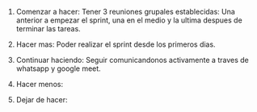 1. Comenzar a hacer:
   Tener 3 reuniones grupales establecidas: Una anterior a empezar el sprint, una en el medio y la ultima despues de terminar las tareas. 
2. Hacer mas:
   Poder realizar el sprint desde los primeros dias.
3. Continuar haciendo:
   Seguir comunicandonos activamente a traves de whatsapp y google meet.
4. Hacer menos:
   
5. Dejar de hacer:
